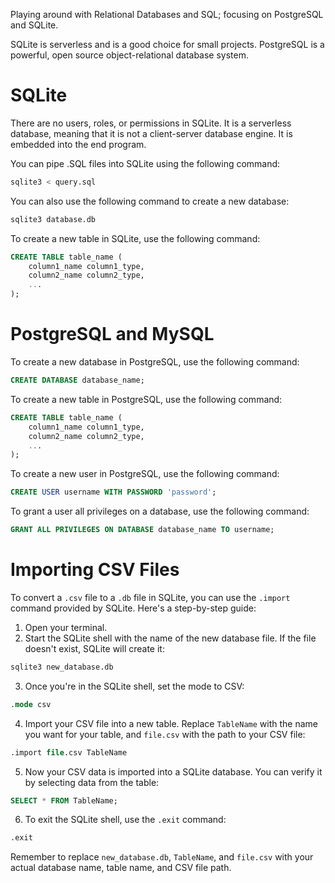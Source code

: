 Playing around with Relational Databases and SQL; focusing on PostgreSQL and SQLite.

SQLite is serverless and is a good choice for small projects. PostgreSQL is a powerful, open source object-relational database system.


# SQLite
There are no users, roles, or permissions in SQLite. It is a serverless database, meaning that it is not a client-server database engine. It is embedded into the end program.

You can pipe .SQL files into SQLite using the following command:
```bash
sqlite3 < query.sql
```

You can also use the following command to create a new database:
```bash
sqlite3 database.db
```

To create a new table in SQLite, use the following command:
```sql
CREATE TABLE table_name (
    column1_name column1_type,
    column2_name column2_type,
    ...
);
``` 

# PostgreSQL and MySQL

To create a new database in PostgreSQL, use the following command:
```sql
CREATE DATABASE database_name;
```

To create a new table in PostgreSQL, use the following command:
```sql
CREATE TABLE table_name (
    column1_name column1_type,
    column2_name column2_type,
    ...
);
```

To create a new user in PostgreSQL, use the following command:
```sql
CREATE USER username WITH PASSWORD 'password';
```

To grant a user all privileges on a database, use the following command:
```sql
GRANT ALL PRIVILEGES ON DATABASE database_name TO username;
```

# Importing CSV Files

To convert a `.csv` file to a `.db` file in SQLite, you can use the `.import` command provided by SQLite. Here's a step-by-step guide:

1. Open your terminal.
2. Start the SQLite shell with the name of the new database file. If the file doesn't exist, SQLite will create it:

```bash
sqlite3 new_database.db
```

3. Once you're in the SQLite shell, set the mode to CSV:

```sql
.mode csv
```

4. Import your CSV file into a new table. Replace `TableName` with the name you want for your table, and `file.csv` with the path to your CSV file:

```sql
.import file.csv TableName
```

5. Now your CSV data is imported into a SQLite database. You can verify it by selecting data from the table:

```sql
SELECT * FROM TableName;
```

6. To exit the SQLite shell, use the `.exit` command:

```sql
.exit
```

Remember to replace `new_database.db`, `TableName`, and `file.csv` with your actual database name, table name, and CSV file path.
